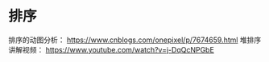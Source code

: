 # 排序
排序的动图分析： https://www.cnblogs.com/onepixel/p/7674659.html
堆排序讲解视频： https://www.youtube.com/watch?v=j-DqQcNPGbE